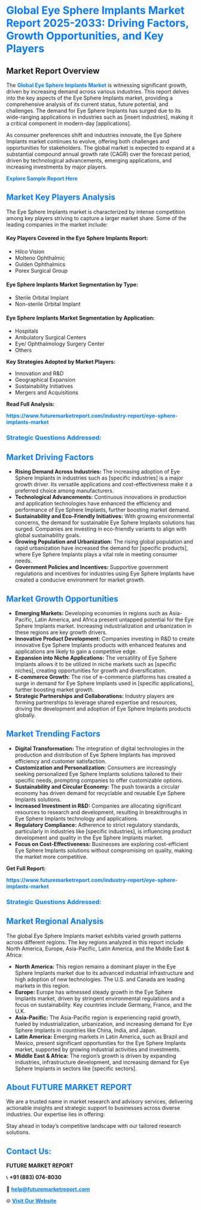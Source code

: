 <h1 style="color: #007BFF;">Global Eye Sphere Implants Market Report 2025-2033: Driving Factors, Growth Opportunities, and Key Players</h1>

<section id="overview">
<h2>Market Report Overview</h2>
<p>The <a href="https://www.futuremarketreport.com/industry-report/eye-sphere-implants-market" style="color: #007BFF; text-decoration: none;"><strong>Global Eye Sphere Implants Market</strong></a> is witnessing significant growth, driven by increasing demand across various industries. This report delves into the key aspects of the Eye Sphere Implants market, providing a comprehensive analysis of its current status, future potential, and challenges. The demand for Eye Sphere Implants has surged due to its wide-ranging applications in industries such as [insert industries], making it a critical component in modern-day [applications].</p>
<p>As consumer preferences shift and industries innovate, the Eye Sphere Implants market continues to evolve, offering both challenges and opportunities for stakeholders. The global market is expected to expand at a substantial compound annual growth rate (CAGR) over the forecast period, driven by technological advancements, emerging applications, and increasing investments by major players.</p>
</section>

<section id="overview">
<p><a href="https://www.futuremarketreport.com/request-sample/reportId=79099" style="color: #007BFF; text-decoration: none;"><strong>Explore Sample Report Here</strong></a></p>
</section>

<section id="key-players">
<h2 style="color: #007BFF;">Market Key Players Analysis</h2>
<p>The Eye Sphere Implants market is characterized by intense competition among key players striving to capture a larger market share. Some of the leading companies in the market include:</p>
<h4>Key Players Covered in the Eye Sphere Implants Report:</h4>
<ul><li>Hilco Vision</li><li>Molteno Ophthalmic</li><li>Gulden Ophthalmics</li><li>Porex Surgical Group</li></ul>
<h4>Eye Sphere Implants Market Segmentation by Type:</h4>
<ul><li>Sterile Orbital Implant</li><li>Non-sterile Orbital Implant</li></ul>

<h4>Eye Sphere Implants Market Segmentation by Application:</h4>
<ul><li>Hospitals</li><li>Ambulatory Surgical Centers</li><li>Eye/ Ophthalmology Surgery Center</li><li>Others</li></ul>
<p><strong>Key Strategies Adopted by Market Players:</strong></p>
<ul>
<li>Innovation and R&D</li>
<li>Geographical Expansion</li>
<li>Sustainability Initiatives</li>
<li>Mergers and Acquisitions</li>
</ul>
</section>

<section>
<p><strong>Read Full Analysis: </strong></p><a href="https://www.futuremarketreport.com/industry-report/eye-sphere-implants-market" style="color: #007BFF; text-decoration: none;"><strong>https://www.futuremarketreport.com/industry-report/eye-sphere-implants-market</strong></a>
<h3 style="color: #007BFF;">Strategic Questions Addressed:</h3>
</section>

<section id="driving-factors">
<h2 style="color: #007BFF;">Market Driving Factors</h2>
<ul>
<li><strong>Rising Demand Across Industries:</strong> The increasing adoption of Eye Sphere Implants in industries such as [specific industries] is a major growth driver. Its versatile applications and cost-effectiveness make it a preferred choice among manufacturers.</li>
<li><strong>Technological Advancements:</strong> Continuous innovations in production and application technologies have enhanced the efficiency and performance of Eye Sphere Implants, further boosting market demand.</li>
<li><strong>Sustainability and Eco-Friendly Initiatives:</strong> With growing environmental concerns, the demand for sustainable Eye Sphere Implants solutions has surged. Companies are investing in eco-friendly variants to align with global sustainability goals.</li>
<li><strong>Growing Population and Urbanization:</strong> The rising global population and rapid urbanization have increased the demand for [specific products], where Eye Sphere Implants plays a vital role in meeting consumer needs.</li>
<li><strong>Government Policies and Incentives:</strong> Supportive government regulations and incentives for industries using Eye Sphere Implants have created a conducive environment for market growth.</li>
</ul>
</section>

<section id="growth-opportunities">
<h2 style="color: #007BFF;">Market Growth Opportunities</h2>
<ul>
<li><strong>Emerging Markets:</strong> Developing economies in regions such as Asia-Pacific, Latin America, and Africa present untapped potential for the Eye Sphere Implants market. Increasing industrialization and urbanization in these regions are key growth drivers.</li>
<li><strong>Innovative Product Development:</strong> Companies investing in R&D to create innovative Eye Sphere Implants products with enhanced features and applications are likely to gain a competitive edge.</li>
<li><strong>Expansion into Niche Applications:</strong> The versatility of Eye Sphere Implants allows it to be utilized in niche markets such as [specific niches], creating opportunities for growth and diversification.</li>
<li><strong>E-commerce Growth:</strong> The rise of e-commerce platforms has created a surge in demand for Eye Sphere Implants used in [specific applications], further boosting market growth.</li>
<li><strong>Strategic Partnerships and Collaborations:</strong> Industry players are forming partnerships to leverage shared expertise and resources, driving the development and adoption of Eye Sphere Implants products globally.</li>
</ul>
</section>

<section id="trending-factors">
<h2 style="color: #007BFF;">Market Trending Factors</h2>
<ul>
<li><strong>Digital Transformation:</strong> The integration of digital technologies in the production and distribution of Eye Sphere Implants has improved efficiency and customer satisfaction.</li>
<li><strong>Customization and Personalization:</strong> Consumers are increasingly seeking personalized Eye Sphere Implants solutions tailored to their specific needs, prompting companies to offer customizable options.</li>
<li><strong>Sustainability and Circular Economy:</strong> The push towards a circular economy has driven demand for recyclable and reusable Eye Sphere Implants solutions.</li>
<li><strong>Increased Investment in R&D:</strong> Companies are allocating significant resources to research and development, resulting in breakthroughs in Eye Sphere Implants technology and applications.</li>
<li><strong>Regulatory Compliance:</strong> Adherence to strict regulatory standards, particularly in industries like [specific industries], is influencing product development and quality in the Eye Sphere Implants market.</li>
<li><strong>Focus on Cost-Effectiveness:</strong> Businesses are exploring cost-efficient Eye Sphere Implants solutions without compromising on quality, making the market more competitive.</li>
</ul>
</section>

<section>
<p><strong>Get Full Report: </strong></p><a href="https://www.futuremarketreport.com/industry-report/eye-sphere-implants-market" style="color: #007BFF; text-decoration: none;"><strong>https://www.futuremarketreport.com/industry-report/eye-sphere-implants-market</strong></a>
<h3 style="color: #007BFF;">Strategic Questions Addressed:</h3>
</section>


<section id="regional-analysis">
<h2 style="color: #007BFF;">Market Regional Analysis</h2>
<p>The global Eye Sphere Implants market exhibits varied growth patterns across different regions. The key regions analyzed in this report include North America, Europe, Asia-Pacific, Latin America, and the Middle East & Africa:</p>
<ul>
<li><strong>North America:</strong> This region remains a dominant player in the Eye Sphere Implants market due to its advanced industrial infrastructure and high adoption of new technologies. The U.S. and Canada are leading markets in this region.</li>
<li><strong>Europe:</strong> Europe has witnessed steady growth in the Eye Sphere Implants market, driven by stringent environmental regulations and a focus on sustainability. Key countries include Germany, France, and the U.K.</li>
<li><strong>Asia-Pacific:</strong> The Asia-Pacific region is experiencing rapid growth, fueled by industrialization, urbanization, and increasing demand for Eye Sphere Implants in countries like China, India, and Japan.</li>
<li><strong>Latin America:</strong> Emerging markets in Latin America, such as Brazil and Mexico, present significant opportunities for the Eye Sphere Implants market, supported by growing industrial activities and investments.</li>
<li><strong>Middle East & Africa:</strong> The region’s growth is driven by expanding industries, infrastructure development, and increasing demand for Eye Sphere Implants in sectors like [specific sectors].</li>
</ul>
</section>

<footer>
<h2 style="color: #007BFF;">About FUTURE MARKET REPORT</h2>
<p>We are a trusted name in market research and advisory services, delivering actionable insights and strategic support to businesses across diverse industries. Our expertise lies in offering:</p>

<p>Stay ahead in today’s competitive landscape with our tailored research solutions.</p>

<h2 style="color: #007BFF;">Contact Us:</h2>
<p><strong>FUTURE MARKET REPORT</strong></p>
<p>📞 <strong>+91 (883) 074-8030</strong></p>
<p>📧 <strong><a href="mailto:help@futuremarketreport.com" style="color: #007BFF;">help@futuremarketreport.com</a></strong></p>
<p>🌐 <strong><a href="https://www.futuremarketreport.com/" style="color: #007BFF;">Visit Our Website</a></strong></p>
</footer>